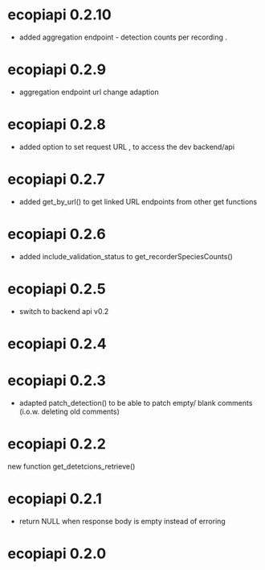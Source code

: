 # ecopiapi 0.2.10
- added aggregation endpoint - detection counts per recording .

# ecopiapi 0.2.9
- aggregation endpoint url change adaption

# ecopiapi 0.2.8
- added option to set request URL , to access the dev backend/api

# ecopiapi 0.2.7
- added get_by_url() to get linked URL endpoints from other get functions

# ecopiapi 0.2.6
- added include_validation_status to get_recorderSpeciesCounts()

# ecopiapi 0.2.5
- switch to backend api v0.2

# ecopiapi 0.2.4

# ecopiapi 0.2.3
- adapted patch_detection() to be able to patch empty/ blank comments (i.o.w. deleting old comments)

# ecopiapi 0.2.2
new function get_detetcions_retrieve()

# ecopiapi 0.2.1

- return NULL when response body is empty instead of erroring

# ecopiapi 0.2.0

